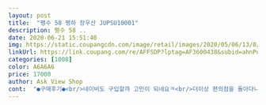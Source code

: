 ```yaml
---
layout: post 
title:  "펭수 58 펭하 장우산 JUPSU10001" 
description: 펭수 58 ..
date: 2020-06-21 15:51:40 
img: https://static.coupangcdn.com/image/retail/images/2020/05/06/13/0/72b137d4-8c00-4471-be15-e3c756396904.jpg 
linkUrl: https://link.coupang.com/re/AFFSDP?lptag=AF3600438&subid=ahnPublicAsk&pageKey=1476709058&itemId=2537603513&vendorItemId=70639941587&traceid=V0-113-087b2741ba110ff0 
categories: [1008] 
color: A6A6A6 
price: 17000 
author: Ask View Shop 
cont:  "●구매후기●<br/>네이비도 구입할까 고민이 되네요ㅋ<br/>더이상 편의점을 돌아다니던 수고스러움과 작별<br/>와 겁나 귀엽다 펭수 너무 귀욥당<br/>펭클럽들에게 추천해요 <br/>하 후기에 엄청 크다해서 삿는데 그냥 편의점 비닐 우산만해요<br/>" 
---
```

